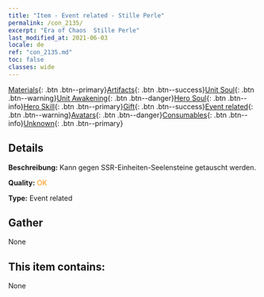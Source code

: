 ```yaml
---
title: "Item - Event related - Stille Perle"
permalink: /con_2135/
excerpt: "Era of Chaos  Stille Perle"
last_modified_at: 2021-06-03
locale: de
ref: "con_2135.md"
toc: false
classes: wide
---
```

 [Materials](/ItemsDE/){: .btn .btn--primary}[Artifacts](/ItemsDE/Artifacts/){: .btn .btn--success}[Unit Soul](/ItemsDE/UnitSoul/){: .btn .btn--warning}[Unit Awakening](/ItemsDE/UnitAwakening/){: .btn .btn--danger}[Hero Soul](/ItemsDE/HeroSoul/){: .btn .btn--info}[Hero Skill](/ItemsDE/HeroSkill/){: .btn .btn--primary}[Gift](/ItemsDE/Gift/){: .btn .btn--success}[Event related](/ItemsDE/Events/){: .btn .btn--warning}[Avatars](/ItemsDE/Avatars/){: .btn .btn--danger}[Consumables](/ItemsDE/Consumables/){: .btn .btn--info}[Unknown](/ItemsDE/Unknown/){: .btn .btn--primary}

## Details
 **Beschreibung:** Kann gegen SSR-Einheiten-Seelensteine getauscht werden.

 **Quality:** <span style="color: #FF8C00">OK</span>

 **Type:** Event related

## Gather

  None

## This item contains:

  None

